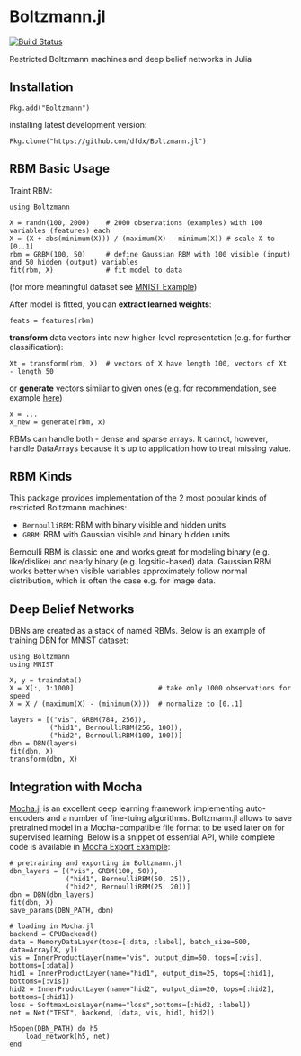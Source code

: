 
Boltzmann.jl
============

[![Build Status](https://travis-ci.org/dfdx/Boltzmann.jl.svg)](https://travis-ci.org/dfdx/Boltzmann.jl)

Restricted Boltzmann machines and deep belief networks in Julia

Installation
------------

    Pkg.add("Boltzmann")

installing latest development version: 

    Pkg.clone("https://github.com/dfdx/Boltzmann.jl")


RBM Basic Usage
---------------

Traint RBM:

    using Boltzmann

    X = randn(100, 2000)    # 2000 observations (examples) with 100 variables (features) each
    X = (X + abs(minimum(X))) / (maximum(X) - minimum(X)) # scale X to [0..1]
    rbm = GRBM(100, 50)     # define Gaussian RBM with 100 visible (input) and 50 hidden (output) variables
    fit(rbm, X)             # fit model to data 

(for more meaningful dataset see [MNIST Example](https://github.com/dfdx/Boltzmann.jl/blob/master/examples/mnistexample.jl))

After model is fitted, you can **extract learned weights**: 

    feats = features(rbm)
    
**transform** data vectors into new higher-level representation (e.g. for further classification): 

    Xt = transform(rbm, X)  # vectors of X have length 100, vectors of Xt - length 50

or **generate** vectors similar to given ones (e.g. for recommendation, see example [here](https://github.com/dfdx/lastfm-rbm))

    x = ... 
    x_new = generate(rbm, x)

RBMs can handle both - dense and sparse arrays. It cannot, however, handle DataArrays because it's up to application how to treat missing value.


RBM Kinds
---------

This package provides implementation of the 2 most popular kinds of restricted Boltzmann machines: 

 - `BernoulliRBM`: RBM with binary visible and hidden units
 - `GRBM`: RBM with Gaussian visible and binary hidden units

Bernoulli RBM is classic one and works great for modeling binary (e.g. like/dislike) and nearly binary (e.g. logsitic-based) data. Gaussian RBM works better when visible variables approximately follow normal distribution, which is often the case e.g. for image data. 


Deep Belief Networks
--------------------

DBNs are created as a stack of named RBMs. Below is an example of training DBN for MNIST dataset:

    using Boltzmann
    using MNIST

    X, y = traindata()
    X = X[:, 1:1000]                     # take only 1000 observations for speed
    X = X / (maximum(X) - (minimum(X)))  # normalize to [0..1]

    layers = [("vis", GRBM(784, 256)),
              ("hid1", BernoulliRBM(256, 100)),
              ("hid2", BernoulliRBM(100, 100))]
    dbn = DBN(layers)
    fit(dbn, X)
    transform(dbn, X)


Integration with Mocha
----------------------

[Mocha.jl](https://github.com/pluskid/Mocha.jl) is an excellent deep learning framework implementing auto-encoders and a number of fine-tuing algorithms. Boltzmann.jl allows to save pretrained model in a Mocha-compatible file format to be used later on for supervised learning. Below is a snippet of essential API, while complete code is available in [Mocha Export Example](https://github.com/dfdx/Boltzmann.jl/blob/master/examples/mocha_export_example.jl):

    # pretraining and exporting in Boltzmann.jl
    dbn_layers = [("vis", GRBM(100, 50)),
                  ("hid1", BernoulliRBM(50, 25)),
                  ("hid2", BernoulliRBM(25, 20))]
    dbn = DBN(dbn_layers)
    fit(dbn, X)
    save_params(DBN_PATH, dbn)

    # loading in Mocha.jl
    backend = CPUBackend()
    data = MemoryDataLayer(tops=[:data, :label], batch_size=500, data=Array[X, y])
    vis = InnerProductLayer(name="vis", output_dim=50, tops=[:vis], bottoms=[:data])
    hid1 = InnerProductLayer(name="hid1", output_dim=25, tops=[:hid1], bottoms=[:vis])
    hid2 = InnerProductLayer(name="hid2", output_dim=20, tops=[:hid2], bottoms=[:hid1])
    loss = SoftmaxLossLayer(name="loss",bottoms=[:hid2, :label])
    net = Net("TEST", backend, [data, vis, hid1, hid2])

    h5open(DBN_PATH) do h5
        load_network(h5, net)
    end



